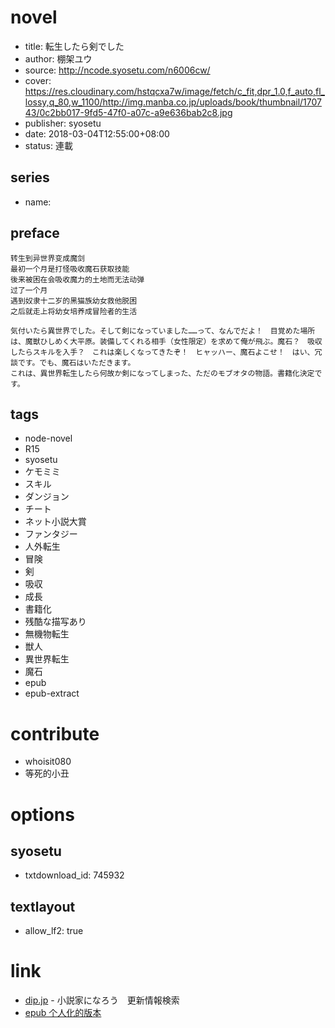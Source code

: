 # novel

- title: 転生したら剣でした
- author: 棚架ユウ
- source: http://ncode.syosetu.com/n6006cw/
- cover: https://res.cloudinary.com/hstqcxa7w/image/fetch/c_fit,dpr_1.0,f_auto,fl_lossy,q_80,w_1100/http://img.manba.co.jp/uploads/book/thumbnail/170743/0c2bb017-9fd5-47f0-a07c-a9e636bab2c8.jpg
- publisher: syosetu
- date: 2018-03-04T12:55:00+08:00
- status: 連載

## series

- name:

## preface


```
转生到异世界变成魔剑  
最初一个月是打怪吸收魔石获取技能  
後来被困在会吸收魔力的土地而无法动弹  
过了一个月  
遇到奴隶十二岁的黑猫族幼女救他脱困  
之后就走上将幼女培养成冒险者的生活

気付いたら異世界でした。そして剣になっていました……って、なんでだよ！　目覚めた場所は、魔獣ひしめく大平原。装備してくれる相手（女性限定）を求めて俺が飛ぶ。魔石？　吸収したらスキルを入手？　これは楽しくなってきたぞ！　ヒャッハー、魔石よこせ！　はい、冗談です。でも、魔石はいただきます。
これは、異世界転生したら何故か剣になってしまった、ただのモブオタの物語。書籍化決定です。
```

## tags

- node-novel
- R15
- syosetu
- ケモミミ
- スキル
- ダンジョン
- チート
- ネット小説大賞
- ファンタジー
- 人外転生
- 冒険
- 剣
- 吸収
- 成長
- 書籍化
- 残酷な描写あり
- 無機物転生
- 獣人
- 異世界転生
- 魔石
- epub
- epub-extract

# contribute

- whoisit080
- 等死的小丑

# options

## syosetu

- txtdownload_id: 745932

## textlayout

- allow_lf2: true

# link

- [dip.jp](https://narou.dip.jp/search.php?text=n6006cw&novel=all&genre=all&new_genre=all&length=0&down=0&up=100) - 小説家になろう　更新情報検索
- [epub 个人化的版本](https://tieba.baidu.com/p/5513371170 "epub 个人化的版本")
